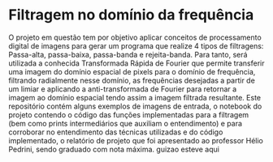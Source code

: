# Filtragem no domínio da frequência 

O projeto em questão tem por objetivo aplicar conceitos de processamento digital de imagens para gerar um programa que realize 4 tipos de filtragens: Passa-alta, passa-baixa, passa-banda e rejeita-banda. Para tanto, será utilizada a conhecida Transformada Rápida de Fourier que permite transferir uma imagem do domínio espacial de pixels para o domínio de frequência, filtrando radialmente nesse domínio, as frequências desejadas a partir de um limiar e aplicando a anti-transformada de Fourier para retornar a imagem ao domínio espacial tendo assim a imagem filtrada resultante. Este repositório contém alguns exemplos de imagens de entrada, o notebook do projeto contendo o código das funções implementadas para a filtragem (bem como prints intermediários que auxiliam o entendimento) e para corroborar no entendimento das técnicas utilizadas e do código implementado, o relatório de projeto que foi apresentado ao professor Hélio Pedrini, sendo graduado com nota máxima.
guizao esteve aqui